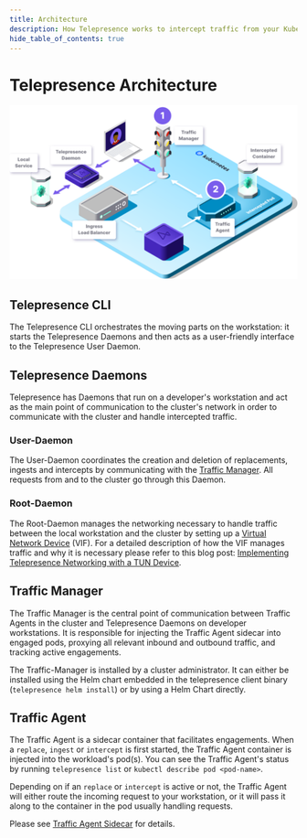 ```yaml
---
title: Architecture
description: How Telepresence works to intercept traffic from your Kubernetes cluster to code running on your laptop.
hide_table_of_contents: true
---
```


# Telepresence Architecture

![Architecture](../images/TP_Architecture.svg)

## Telepresence CLI

The Telepresence CLI orchestrates the moving parts on the workstation: it starts the Telepresence Daemons and then acts
as a user-friendly interface to the Telepresence User Daemon.

## Telepresence Daemons
Telepresence has Daemons that run on a developer's workstation and act as the main point of communication to the cluster's
network in order to communicate with the cluster and handle intercepted traffic.

### User-Daemon
The User-Daemon coordinates the creation and deletion of replacements, ingests and intercepts by communicating with the [Traffic Manager](#traffic-manager).
All requests from and to the cluster go through this Daemon.

### Root-Daemon
The Root-Daemon manages the networking necessary to handle traffic between the local workstation and the cluster by setting up a
[Virtual Network Device](tun-device.md) (VIF). For a detailed description of how the VIF manages traffic and why it is necessary
please refer to this blog post:
[Implementing Telepresence Networking with a TUN Device](https://blog.getambassador.io/implementing-telepresence-networking-with-a-tun-device-a23a786d51e9).

## Traffic Manager

The Traffic Manager is the central point of communication between Traffic Agents in the cluster and Telepresence Daemons
on developer workstations. It is responsible for injecting the Traffic Agent sidecar into engaged pods,
proxying all relevant inbound and outbound traffic, and tracking active engagements.

The Traffic-Manager is installed by a cluster administrator. It can either be installed using the Helm chart embedded
in the telepresence client binary (`telepresence helm install`) or by using a Helm Chart directly.

## Traffic Agent

The Traffic Agent is a sidecar container that facilitates engagements. When a `replace`, `ingest` or `intercept` is first
started, the Traffic Agent container is injected into the workload's pod(s). You can see the Traffic Agent's status by
running `telepresence list` or `kubectl describe pod <pod-name>`.

Depending on if an `replace` or `intercept` is active or not, the Traffic Agent will either route the incoming request 
to your workstation, or it will pass it along to the container in the pod usually handling requests.

Please see [Traffic Agent Sidecar](intercepts/sidecar.md) for details.